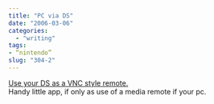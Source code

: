 ```yaml
---
title: "PC via DS"
date: "2006-03-06"
categories: 
  - "writing"
tags:
- “nintendo”
slug: "304-2"
---
```


[Use your DS as a VNC style remote.][1]  
Handy little app, if only as use of a media remote if your pc.

[1]:	https://www.engadget.com/2006/03/06/pointyremote-like-vnc-for-your-ds/